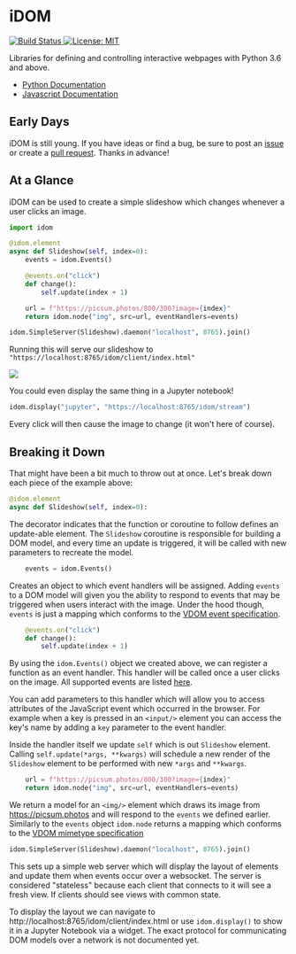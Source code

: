 # iDOM

<a href="https://travis-ci.com/rmorshea/idom">
  <img alt="Build Status" src="https://travis-ci.com/rmorshea/idom.svg?branch=master">
</a>
<a href="https://github.com/rmorshea/idom/blob/master/LICENSE">
  <img alt="License: MIT" src="https://img.shields.io/badge/License-MIT-purple.svg">
</a>

Libraries for defining and controlling interactive webpages with Python 3.6 and above.

* [Python Documentation](https://idom.readthedocs.io/en/latest/)
* [Javascript Documentation](https://github.com/rmorshea/idom/blob/master/src/js/README.md)


## Early Days

iDOM is still young. If you have ideas or find a bug, be sure to post an
[issue](https://github.com/rmorshea/idom/issues)
or create a
[pull request](https://github.com/rmorshea/idom/pulls). Thanks in advance!


## At a Glance

iDOM can be used to create a simple slideshow which changes whenever a user clicks an image.

```python
import idom

@idom.element
async def Slideshow(self, index=0):
    events = idom.Events()

    @events.on("click")
    def change():
        self.update(index + 1)

    url = f"https://picsum.photos/800/300?image={index}"
    return idom.node("img", src=url, eventHandlers=events)

idom.SimpleServer(Slideshow).daemon("localhost", 8765).join()
```

Running this will serve our slideshow to `"https://localhost:8765/idom/client/index.html"`

<img src='https://picsum.photos/800/300?random'/>

You could even display the same thing in a Jupyter notebook!

```python
idom.display("jupyter", "https://localhost:8765/idom/stream")
```

Every click will then cause the image to change (it won't here of course).


## Breaking it Down

That might have been a bit much to throw out at once. Let's break down each piece of the
example above:

```python
@idom.element
async def Slideshow(self, index=0):
```

The decorator indicates that the function or coroutine to follow defines an update-able
element. The `Slideshow` coroutine is responsible for building a DOM model, and every
time an update is triggered, it will be called with new parameters to recreate the model.

```python
    events = idom.Events()
```

Creates an object to which event handlers will be assigned. Adding `events` to a DOM
model will given you the ability to respond to events that may be triggered when users
interact with the image. Under the hood though, `events` is just a mapping which
conforms to the
[VDOM event specification](https://github.com/nteract/vdom/blob/master/docs/event-spec.md).

```python
    @events.on("click")
    def change():
        self.update(index + 1)
```

By using the `idom.Events()` object we created above, we can register a function as an
event handler. This handler will be called once a user clicks on the image. All supported
events are listed [here](https://reactjs.org/docs/events.html).

You can add parameters to this handler which will allow you to access attributes of the
JavaScript event which occurred in the browser. For example when a key is pressed in
an `<input/>` element you can access the key's name by adding a `key` parameter to
the event handler.

Inside the handler itself we update `self` which is out `Slideshow` element. Calling
`self.update(*args, **kwargs)` will schedule a new render of the `Slideshow` element to
be performed with new `*args` and `**kwargs`.

```python
    url = f"https://picsum.photos/800/300?image={index}"
    return idom.node("img", src=url, eventHandlers=events)
```

We return a model for an `<img/>` element which draws its image from https://picsum.photos
and will respond to the `events` we defined earlier. Similarly to the `events` object
`idom.node` returns a mapping which conforms to the
[VDOM mimetype specification](https://github.com/nteract/vdom/blob/master/docs/mimetype-spec.md)


```python
idom.SimpleServer(Slideshow).daemon("localhost", 8765).join()
```

This sets up a simple web server which will display the layout of elements and update
them when events occur over a websocket. The server is considered "stateless" because
each client that connects to it will see a fresh view. If clients should see views with
common state.

To display the layout we can
navigate to http://localhost:8765/idom/client/index.html or use `idom.display()` to show
it in a Jupyter Notebook via a widget. The exact protocol for communicating DOM models
over a network is not documented yet.
